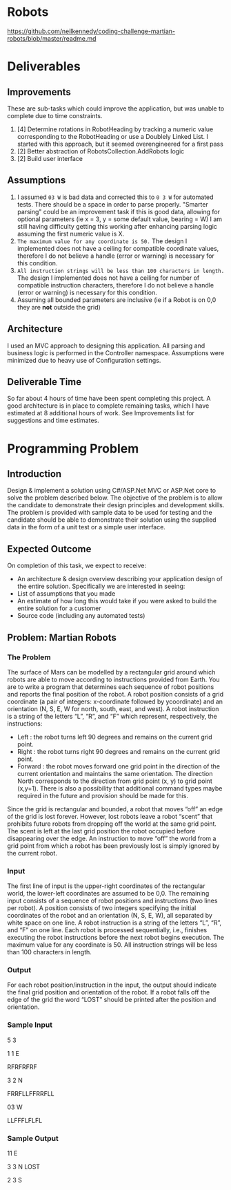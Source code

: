 # Robots

https://github.com/neilkennedy/coding-challenge-martian-robots/blob/master/readme.md

# Deliverables
## Improvements
These are sub-tasks which could improve the application, but was unable to complete due to time constraints.
1. [4] Determine rotations in RobotHeading by tracking a numeric value corresponding to the RobotHeading or use a Doublely Linked List. I started with this approach, but it seemed overengineered for a first pass
2. [2] Better abstraction of RobotsCollection.AddRobots logic
3. [2] Build user interface

## Assumptions
1. I assumed `03 W` is bad data and corrected this to `0 3 W` for automated tests. There should be a space in order to parse properly. "Smarter parsing" could be an improvement task if this is good data, allowing for optional parameters (ie x = 3, y = some default value, bearing = W) I am still having difficulty getting this working after enhancing parsing logic assuming the first numeric value is X.
2. `The maximum value for any coordinate is 50.` The design I implemented does not have a ceiling for compatible coordinate values, therefore I do not believe a handle (error or warning) is necessary for this condition.
3. `All instruction strings will be less than 100 characters in length.` The design I implemented does not have a ceiling for number of compatible instruction characters, therefore I do not believe a handle (error or warning) is necessary for this condition.
4. Assuming all bounded parameters are inclusive (ie if a Robot is on 0,0 they are **not** outside the grid)

## Architecture
I used an MVC approach to designing this application. All parsing and business logic is performed in the Controller namespace. Assumptions were minimized due to heavy use of Configuration settings.

## Deliverable Time
So far about 4 hours of time have been spent completing this project. A good architecture is in place to complete remaining tasks, which I have estimated at 8 additional hours of work. See Improvements list for suggestions and time estimates.

# Programming Problem
## Introduction
Design & implement a solution using C#/ASP.Net MVC or ASP.Net core to solve the problem described below. The objective of the problem is to allow the candidate to demonstrate their design principles and development skills. The problem is provided with sample data to be used for testing and the candidate should be able to demonstrate their solution using the supplied data in the form of a unit test or a simple user interface.
## Expected Outcome
On completion of this task, we expect to receive:
- An architecture & design overview describing your application design of the entire solution. Specifically we are interested in seeing:
- List of assumptions that you made
- An estimate of how long this would take if you were asked to build the entire solution for a customer
- Source code (including any automated tests)
## Problem: Martian Robots
### The Problem
The surface of Mars can be modelled by a rectangular grid around which robots are able to move according to instructions provided from Earth. You are to write a program that determines each sequence of robot positions and reports the final position of the robot.
A robot position consists of a grid coordinate (a pair of integers: x-coordinate followed by ycoordinate) and an orientation (N, S, E, W for north, south, east, and west).
A robot instruction is a string of the letters “L”, “R”, and “F” which represent, respectively, the instructions:
- Left : the robot turns left 90 degrees and remains on the current grid point.
- Right : the robot turns right 90 degrees and remains on the current grid point.
- Forward : the robot moves forward one grid point in the direction of the current orientation and maintains the same orientation. The direction North corresponds to the direction from grid point (x, y) to grid point (x,y+1). There is also a possibility that additional command types maybe required in the future and provision should be made for this.

Since the grid is rectangular and bounded, a robot that moves “off” an edge of the grid is lost forever. However, lost robots leave a robot “scent” that prohibits future robots from dropping off the world at the same grid point. The scent is left at the last grid position the robot occupied before disappearing over the edge. An instruction to move “off” the world from a grid point from which a robot has been previously lost is simply ignored by the current robot.
### Input
The first line of input is the upper-right coordinates of the rectangular world, the lower-left coordinates are assumed to be 0,0.
The remaining input consists of a sequence of robot positions and instructions (two lines per robot).
A position consists of two integers specifying the initial coordinates of the robot and an orientation (N, S, E, W), all separated by white space on one line. A robot instruction is a string of the letters “L”, “R”, and “F” on one line.
Each robot is processed sequentially, i.e., finishes executing the robot instructions before the next robot begins execution.
The maximum value for any coordinate is 50. All instruction strings will be less than 100 characters in length.
### Output
For each robot position/instruction in the input, the output should indicate the final grid position and orientation of the robot. If a robot falls off the edge of the grid the word “LOST” should be printed after the position and orientation.
### Sample Input
5 3

1 1 E

RFRFRFRF

3 2 N

FRRFLLFFRRFLL

03 W

LLFFFLFLFL
### Sample Output
11 E

3 3 N LOST

2 3 S
